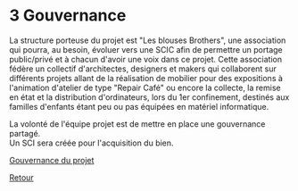 # 3 Gouvernance

La structure porteuse du projet est "Les blouses Brothers", une association qui pourra, au besoin, évoluer vers une SCIC afin de permettre un portage public/privé et à chacun d'avoir une voix dans ce projet. Cette association fédère un collectif d'architectes, designers et makers qui collaborent sur différents projets allant de la réalisation de mobilier pour des expositions à l'animation d'atelier de type "Repair Café" ou encore la collecte, la remise en état et la distribution d'ordinateurs, lors du 1er confinement, destinés aux familles d'enfants étant peu ou pas équipées en matériel informatique.

La volonté de l'équipe projet est de mettre en place une gouvernance partagé.  
Un SCI sera créée pour l'acquisition du bien.

[Gouvernance du projet](https://docs.google.com/drawings/d/113yHGx1sirbgi35Uu2hktwOfqdcsikXvMGtjCQWHQIM/edit)

[Retour](README.md)
